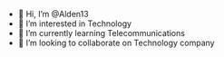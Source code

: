 - 👋 Hi, I’m @Alden13
- 👀 I’m interested in Technology 
- 🌱 I’m currently learning Telecommunications
- 💞️ I’m looking to collaborate on Technology company

<!---
Alden13/Alden13 is a ✨ special ✨ repository because its `README.md` (this file) appears on your GitHub profile.
You can click the Preview link to take a look at your changes.
--->
